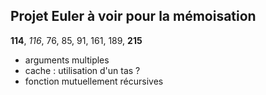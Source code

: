 Projet Euler à voir pour la mémoisation
---------------------------------------

**114**, *116*, 76, 85, 91, 161, 189, **215**

- arguments multiples
- cache : utilisation d'un tas ?
- fonction mutuellement récursives
